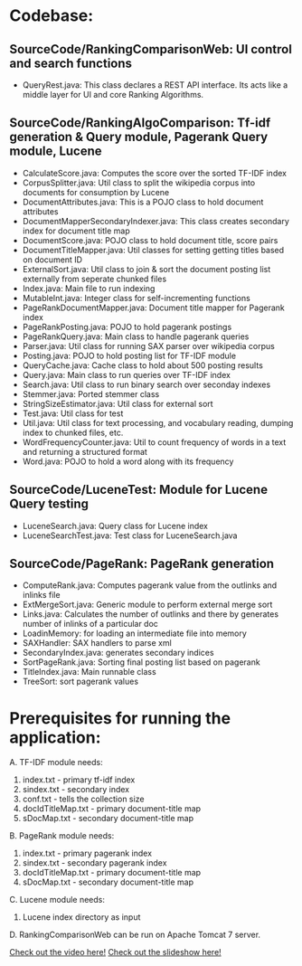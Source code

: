 Codebase:
================

SourceCode/RankingComparisonWeb: UI control and search functions
----------------------------------------------------------------------
* QueryRest.java: This class declares a REST API interface. Its acts like a middle layer for UI and core Ranking Algorithms.


SourceCode/RankingAlgoComparison: Tf-idf generation & Query module, Pagerank Query module, Lucene
-------------------------------------------------------------------------------------------------------
* CalculateScore.java: Computes the score over the sorted TF-IDF index
* CorpusSplitter.java: Util class to split the wikipedia corpus into documents for consumption by Lucene
* DocumentAttributes.java: This is a POJO class to hold document attributes
* DocumentMapperSecondaryIndexer.java: This class creates secondary index for document title map
* DocumentScore.java: POJO class to hold document title, score pairs
* DocumentTitleMapper.java: Util classes for setting getting titles based on document ID
* ExternalSort.java: Util class to join & sort the document posting list externally from seperate chunked files
* Index.java: Main file to run indexing
* MutableInt.java: Integer class for self-incrementing functions
* PageRankDocumentMapper.java: Document title mapper for Pagerank index
* PageRankPosting.java: POJO to hold pagerank postings
* PageRankQuery.java: Main class to handle pagerank queries
* Parser.java: Util class for running SAX parser over wikipedia corpus
* Posting.java: POJO to hold posting list for TF-IDF module
* QueryCache.java: Cache class to hold about 500 posting results
* Query.java: Main class to run queries over TF-IDF index
* Search.java: Util class to run binary search over seconday indexes
* Stemmer.java: Ported stemmer class
* StringSizeEstimator.java: Util class for external sort
* Test.java: Util class for test
* Util.java: Util class for text processing, and vocabulary reading, dumping index to chunked files, etc.
* WordFrequencyCounter.java: Util to count frequency of words in a text and returning a structured format
* Word.java: POJO to hold a word along with its frequency

SourceCode/LuceneTest: Module for Lucene Query testing
------------------------------------------------------------
* LuceneSearch.java: Query class for Lucene index
* LuceneSearchTest.java: Test class for LuceneSearch.java


SourceCode/PageRank: PageRank generation
------------------------------------------------
* ComputeRank.java: Computes pagerank value from the outlinks and inlinks file
* ExtMergeSort.java: Generic module to perform external merge sort
* Links.java: Calculates the number of outlinks and there by generates number of inlinks of a particular doc
* LoadinMemory: for loading an intermediate file into memory
* SAXHandler: SAX handlers to parse xml
* SecondaryIndex.java: generates secondary indices
* SortPageRank.java: Sorting final posting list based on pagerank
* TitleIndex.java: Main runnable class
* TreeSort: sort pagerank values


Prerequisites for running the application:
==============================================
A. TF-IDF module needs:
1. index.txt - primary tf-idf index
2. sindex.txt - secondary index
3. conf.txt - tells the collection size
4. docIdTitleMap.txt - primary document-title map
5. sDocMap.txt - secondary document-title map
	
B. PageRank module needs:
1. index.txt - primary pagerank index
2. sindex.txt - secondary pagerank index
3. docIdTitleMap.txt - primary document-title map
4. sDocMap.txt - secondary document-title map

C. Lucene module needs:
1. Lucene index directory as input
	
D. RankingComparisonWeb can be run on Apache Tomcat 7 server.


[Check out the video here!](https://www.youtube.com/watch?v=vqEftHTahHU)
[Check out the slideshow here!](http://www.slideshare.net/brijscooby/slideshow-33644539)
